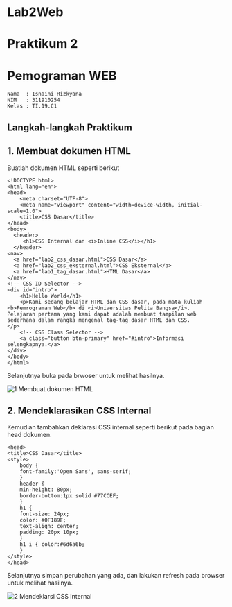 # Lab2Web

# Praktikum 2

# Pemograman WEB

~~~
Nama  : Isnaini Rizkyana
NIM   : 311910254
Kelas : TI.19.C1
~~~
## Langkah-langkah Praktikum
## 1. Membuat dokumen HTML
Buatlah dokumen HTML seperti berikut
~~~
<!DOCTYPE html>
<html lang="en">
<head>
    <meta charset="UTF-8">
    <meta name="viewport" content="width=device-width, initial-scale=1.0">
    <title>CSS Dasar</title>
</head>
<body>
  <header>
     <h1>CSS Internal dan <i>Inline CSS</i></h1>
  </header>
<nav>
  <a href="lab2_css_dasar.html">CSS Dasar</a>
  <a href="lab2_css_eksternal.html">CSS Eksternal</a>
  <a href="lab1_tag_dasar.html">HTML Dasar</a>
</nav>
<!-- CSS ID Selector -->
<div id="intro">
    <h1>Hello World</h1>
    <p>Kami sedang belajar HTML dan CSS dasar, pada mata kuliah <b>Pemrograman Web</b> di <i>Universitas Pelita Bangsa</i>.
Pelajaran pertama yang kami dapat adalah membuat tampilan web sederhana dalam rangka mengenal tag-tag dasar HTML dan CSS.
</p>
    <!-- CSS Class Selector -->
    <a class="button btn-primary" href="#intro">Informasi selengkapnya.</a>
</div>
</body>
</html>
~~~
Selanjutnya buka pada brwoser untuk melihat hasilnya.

![1  Membuat dokumen HTML](https://user-images.githubusercontent.com/81541764/114257496-a97ef980-99ea-11eb-97d5-401f3469aab4.JPG)

## 2. Mendeklarasikan CSS Internal
Kemudian tambahkan deklarasi CSS internal seperti berikut pada bagian head dokumen.
~~~
<head>
<title>CSS Dasar</title>
<style>
    body {
    font-family:'Open Sans', sans-serif;
    }
    header {
    min-height: 80px;
    border-bottom:1px solid #77CCEF;
    }
    h1 {
    font-size: 24px;
    color: #0F189F;
    text-align: center;
    padding: 20px 10px;
    }
    h1 i { color:#6d6a6b;
    }
</style>
</head>
~~~
Selanjutnya simpan perubahan yang ada, dan lakukan refresh pada browser untuk melihat hasilnya.

![2  Mendeklarsi CSS Internal](https://user-images.githubusercontent.com/81541764/114257796-75a4d380-99ec-11eb-975e-13c5230445dd.JPG)
